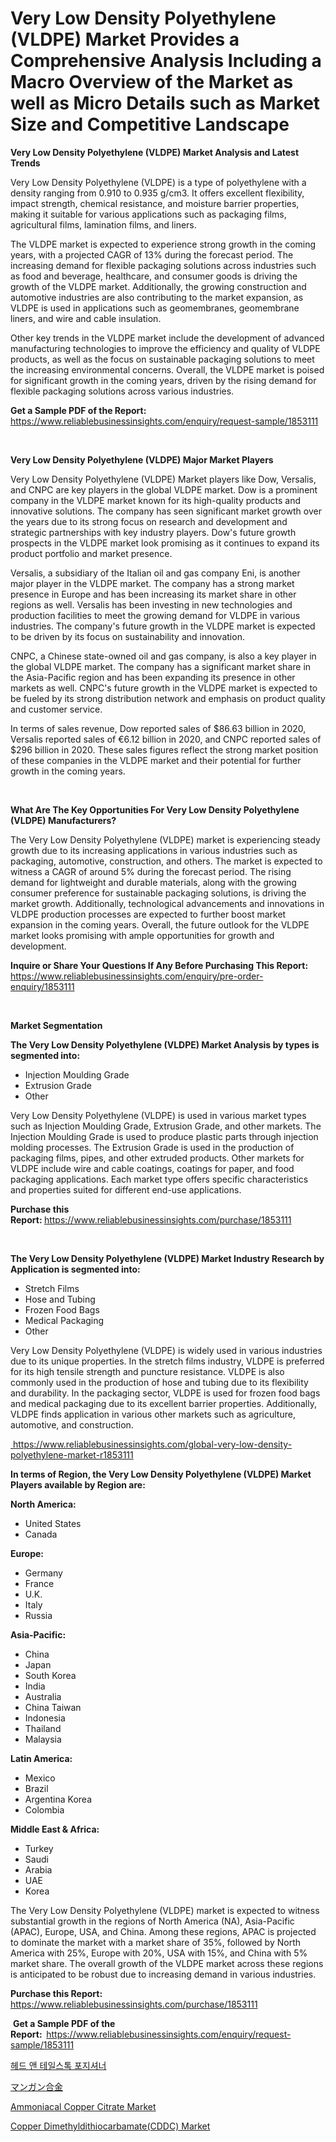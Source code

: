 <p><h1>Very Low Density Polyethylene (VLDPE) Market Provides a Comprehensive Analysis Including a Macro Overview of the Market as well as Micro Details such as Market Size and Competitive Landscape</h1></p><p><strong>Very Low Density Polyethylene (VLDPE) Market Analysis and Latest Trends</strong></p>
<p><p>Very Low Density Polyethylene (VLDPE) is a type of polyethylene with a density ranging from 0.910 to 0.935 g/cm3. It offers excellent flexibility, impact strength, chemical resistance, and moisture barrier properties, making it suitable for various applications such as packaging films, agricultural films, lamination films, and liners.</p><p>The VLDPE market is expected to experience strong growth in the coming years, with a projected CAGR of 13% during the forecast period. The increasing demand for flexible packaging solutions across industries such as food and beverage, healthcare, and consumer goods is driving the growth of the VLDPE market. Additionally, the growing construction and automotive industries are also contributing to the market expansion, as VLDPE is used in applications such as geomembranes, geomembrane liners, and wire and cable insulation.</p><p>Other key trends in the VLDPE market include the development of advanced manufacturing technologies to improve the efficiency and quality of VLDPE products, as well as the focus on sustainable packaging solutions to meet the increasing environmental concerns. Overall, the VLDPE market is poised for significant growth in the coming years, driven by the rising demand for flexible packaging solutions across various industries.</p></p>
<p><strong>Get a Sample PDF of the Report:&nbsp;</strong> <a href="https://www.reliablebusinessinsights.com/enquiry/request-sample/1853111">https://www.reliablebusinessinsights.com/enquiry/request-sample/1853111</a></p>
<p>&nbsp;</p>
<p><strong>Very Low Density Polyethylene (VLDPE) Major Market Players</strong></p>
<p><p>Very Low Density Polyethylene (VLDPE) Market players like Dow, Versalis, and CNPC are key players in the global VLDPE market. Dow is a prominent company in the VLDPE market known for its high-quality products and innovative solutions. The company has seen significant market growth over the years due to its strong focus on research and development and strategic partnerships with key industry players. Dow's future growth prospects in the VLDPE market look promising as it continues to expand its product portfolio and market presence.</p><p>Versalis, a subsidiary of the Italian oil and gas company Eni, is another major player in the VLDPE market. The company has a strong market presence in Europe and has been increasing its market share in other regions as well. Versalis has been investing in new technologies and production facilities to meet the growing demand for VLDPE in various industries. The company's future growth in the VLDPE market is expected to be driven by its focus on sustainability and innovation.</p><p>CNPC, a Chinese state-owned oil and gas company, is also a key player in the global VLDPE market. The company has a significant market share in the Asia-Pacific region and has been expanding its presence in other markets as well. CNPC's future growth in the VLDPE market is expected to be fueled by its strong distribution network and emphasis on product quality and customer service.</p><p>In terms of sales revenue, Dow reported sales of $86.63 billion in 2020, Versalis reported sales of €6.12 billion in 2020, and CNPC reported sales of $296 billion in 2020. These sales figures reflect the strong market position of these companies in the VLDPE market and their potential for further growth in the coming years.</p></p>
<p>&nbsp;</p>
<p><strong>What Are The Key Opportunities For Very Low Density Polyethylene (VLDPE) Manufacturers?</strong></p>
<p><p>The Very Low Density Polyethylene (VLDPE) market is experiencing steady growth due to its increasing applications in various industries such as packaging, automotive, construction, and others. The market is expected to witness a CAGR of around 5% during the forecast period. The rising demand for lightweight and durable materials, along with the growing consumer preference for sustainable packaging solutions, is driving the market growth. Additionally, technological advancements and innovations in VLDPE production processes are expected to further boost market expansion in the coming years. Overall, the future outlook for the VLDPE market looks promising with ample opportunities for growth and development.</p></p>
<p><strong>Inquire or Share Your Questions If Any Before Purchasing This Report:</strong> <a href="https://www.reliablebusinessinsights.com/enquiry/pre-order-enquiry/1853111">https://www.reliablebusinessinsights.com/enquiry/pre-order-enquiry/1853111</a></p>
<p>&nbsp;</p>
<p><strong>Market Segmentation</strong></p>
<p><strong>The Very Low Density Polyethylene (VLDPE) Market Analysis by types is segmented into:</strong></p>
<p><ul><li>Injection Moulding Grade</li><li>Extrusion Grade</li><li>Other</li></ul></p>
<p><p>Very Low Density Polyethylene (VLDPE) is used in various market types such as Injection Moulding Grade, Extrusion Grade, and other markets. The Injection Moulding Grade is used to produce plastic parts through injection molding processes. The Extrusion Grade is used in the production of packaging films, pipes, and other extruded products. Other markets for VLDPE include wire and cable coatings, coatings for paper, and food packaging applications. Each market type offers specific characteristics and properties suited for different end-use applications.</p></p>
<p><strong>Purchase this Report:&nbsp;</strong><a href="https://www.reliablebusinessinsights.com/purchase/1853111">https://www.reliablebusinessinsights.com/purchase/1853111</a></p>
<p>&nbsp;</p>
<p><strong>The Very Low Density Polyethylene (VLDPE) Market Industry Research by Application is segmented into:</strong></p>
<p><ul><li>Stretch Films</li><li>Hose and Tubing</li><li>Frozen Food Bags</li><li>Medical Packaging</li><li>Other</li></ul></p>
<p><p>Very Low Density Polyethylene (VLDPE) is widely used in various industries due to its unique properties. In the stretch films industry, VLDPE is preferred for its high tensile strength and puncture resistance. VLDPE is also commonly used in the production of hose and tubing due to its flexibility and durability. In the packaging sector, VLDPE is used for frozen food bags and medical packaging due to its excellent barrier properties. Additionally, VLDPE finds application in various other markets such as agriculture, automotive, and construction.</p></p>
<p><a href="https://www.reliablebusinessinsights.com/global-very-low-density-polyethylene-market-r1853111">&nbsp;https://www.reliablebusinessinsights.com/global-very-low-density-polyethylene-market-r1853111</a></p>
<p><strong>In terms of Region, the Very Low Density Polyethylene (VLDPE) Market Players available by Region are:</strong></p>
<p>
    <p> <strong> North America: </strong>
        <ul>
            <li>United States</li>
            <li>Canada</li>
        </ul>
        </p> 
    <p> <strong> Europe: </strong>
        <ul>
            <li>Germany</li>
            <li>France</li>
            <li>U.K.</li>
            <li>Italy</li>
            <li>Russia</li>
        </ul>
        </p> 
    <p> <strong> Asia-Pacific: </strong>
        <ul>
            <li>China</li>
            <li>Japan</li>
            <li>South Korea</li>
            <li>India</li>
            <li>Australia</li>
            <li>China Taiwan</li>
            <li>Indonesia</li>
            <li>Thailand</li>
            <li>Malaysia</li>
        </ul>
        </p> 
    <p> <strong> Latin America: </strong>
        <ul>
            <li>Mexico</li>
            <li>Brazil</li>
            <li>Argentina Korea</li>
            <li>Colombia</li>
        </ul>
        </p> 
    <p> <strong> Middle East & Africa: </strong>
        <ul>
            <li>Turkey</li>
            <li>Saudi</li>
            <li>Arabia</li>
            <li>UAE</li>
            <li>Korea</li>
        </ul>
    </p>
    </p>
<p><p>The Very Low Density Polyethylene (VLDPE) market is expected to witness substantial growth in the regions of North America (NA), Asia-Pacific (APAC), Europe, USA, and China. Among these regions, APAC is projected to dominate the market with a market share of 35%, followed by North America with 25%, Europe with 20%, USA with 15%, and China with 5% market share. The overall growth of the VLDPE market across these regions is anticipated to be robust due to increasing demand in various industries.</p></p>
<p><strong>Purchase this Report: </strong><a href="https://www.reliablebusinessinsights.com/purchase/1853111">https://www.reliablebusinessinsights.com/purchase/1853111</a></p>
<p>&nbsp;<strong>Get a Sample PDF of the Report:&nbsp;&nbsp;</strong><a href="https://www.reliablebusinessinsights.com/enquiry/request-sample/1853111">https://www.reliablebusinessinsights.com/enquiry/request-sample/1853111</a></p>
<p><strong></strong></p>
<p><p><a href="https://github.com/shade463/Market-Research-Report-List-1/blob/main/3452293144497.md">헤드 앤 테일스톡 포지셔너</a></p><p><a href="https://github.com/Fatimaklein1/Market-Research-Report-List-1/blob/main/8199410138457.md">マンガン合金</a></p><p><a href="https://github.com/khkjaxbn36/Market-Research-Report-List-1/blob/main/ammoniacal-copper-citrate-market.md">Ammoniacal Copper Citrate Market</a></p><p><a href="https://github.com/sosoelmasry38/Market-Research-Report-List-1/blob/main/copper-dimethyldithiocarbamatecddc-market.md">Copper Dimethyldithiocarbamate(CDDC) Market</a></p></p>